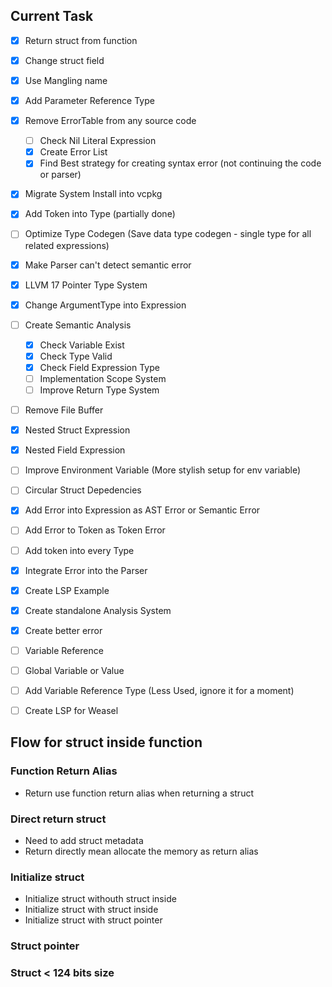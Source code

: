 ## Current Task

- [x] Return struct from function
- [x] Change struct field
- [x] Use Mangling name
- [x] Add Parameter Reference Type
- [x] Remove ErrorTable from any source code

  - [ ] Check Nil Literal Expression
  - [x] Create Error List
  - [x] Find Best strategy for creating syntax error (not continuing the code or parser)

- [x] Migrate System Install into vcpkg
- [x] Add Token into Type (partially done)
- [ ] Optimize Type Codegen (Save data type codegen - single type for all related expressions)
- [x] Make Parser can't detect semantic error
- [x] LLVM 17 Pointer Type System
- [x] Change ArgumentType into Expression
- [ ] Create Semantic Analysis

  - [x] Check Variable Exist
  - [x] Check Type Valid
  - [x] Check Field Expression Type
  - [ ] Implementation Scope System
  - [ ] Improve Return Type System

- [ ] Remove File Buffer
- [x] Nested Struct Expression
- [x] Nested Field Expression
- [ ] Improve Environment Variable (More stylish setup for env variable)
- [ ] Circular Struct Depedencies
- [x] Add Error into Expression as AST Error or Semantic Error
- [ ] Add Error to Token as Token Error
- [ ] Add token into every Type
- [x] Integrate Error into the Parser
- [x] Create LSP Example
- [x] Create standalone Analysis System
- [x] Create better error
- [ ] Variable Reference
- [ ] Global Variable or Value
- [ ] Add Variable Reference Type (Less Used, ignore it for a moment)
- [ ] Create LSP for Weasel

## Flow for struct inside function

### Function Return Alias

- Return use function return alias when returning a struct

### Direct return struct

- Need to add struct metadata
- Return directly mean allocate the memory as return alias

### Initialize struct

- Initialize struct withouth struct inside
- Initialize struct with struct inside
- Initialize struct with struct pointer

### Struct pointer

### Struct < 124 bits size
